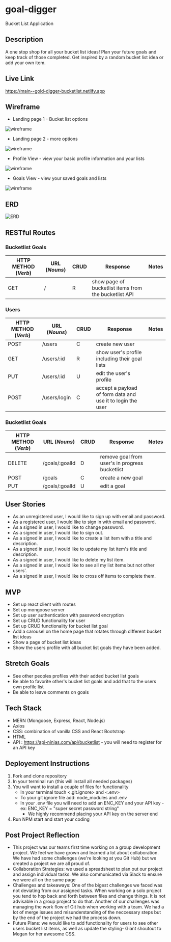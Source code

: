 # goal-digger

Bucket List Application

## Description

A one stop shop for all your bucket list ideas! Plan your future goals and keep track of those completed. 
Get inspired by a random bucket list idea or add your own item.

## Live Link
https://main--gold-digger-bucketlist.netlify.app

## Wireframe

- Landing page 1 - Bucket list options

![wireframe](./Goal-Digger-Wireframe/Landing-page.png)
- Landing page 2 - more options

![wireframe](./Goal-Digger-Wireframe/Landing-page-2.png)
- Profile View - view your basic profile information and your lists

![wireframe](./Goal-Digger-Wireframe/Profile-view.png)
- Goals View - view your saved goals and lists

![wireframe](./Goal-Digger-Wireframe/Goals-View.png)



## ERD

![ERD](public/ERD.png)

## RESTful Routes

### Bucketlist Goals

| HTTP METHOD (_Verb_) | URL (_Nouns_) | CRUD | Response                                              | Notes |
| -------------------- | ------------- | ---- | ----------------------------------------------------- | ----- |
| GET                  | /             | R    | show page of bucketlist items from the bucketlist API |       |

### Users

| HTTP METHOD (_Verb_) | URL (_Nouns_) | CRUD | Response                                                   | Notes |
| -------------------- | ------------- | ---- | ---------------------------------------------------------- | ----- |
| POST                 | /users        | C    | create new user                                            |       |
| GET                  | /users/:id    | R    | show user's profile including their goal lists             |       |
| PUT                  | /users/:id    | U    | edit the user's profile                                    |       |
| POST                 | /users/login  | C    | accept a payload of form data and use it to login the user |       |

### Bucketlist Goals

| HTTP METHOD (_Verb_) | URL (_Nouns_)  | CRUD | Response                                       | Notes |
| -------------------- | -------------- | ---- | ---------------------------------------------- | ----- |
| DELETE               | /goals/:goalId | D    | remove goal from user's in progress bucketlist |       |
| POST                 | /goals         | C    | create a new goal                              |       |
| PUT                  | /goals/:goalId | U    | edit a goal                                    |       |

## User Stories

- As an unregistered user, I would like to sign up with email and password.
- As a registered user, I would like to sign in with email and password.
- As a signed in user, I would like to change password.
- As a signed in user, I would like to sign out.
- As a signed in user, I would like to create a list item with a title and description.
- As a signed in user, I would like to update my list item's title and description.
- As a signed in user, I would like to delete my list item.
- As a signed in user, I would like to see all my list items but not other users'.
- As a signed in user, I would like to cross off items to complete them.

## MVP

- Set up react client with routes
- Set up mongoose server
- Set up user authentication with password encryption
- Set up CRUD functionality for user
- Set up CRUD functionality for bucket list goal
- Add a carousel on the home page that rotates through different bucket list ideas
- Show a page of bucket list ideas
- Show the users profile with all bucket list goals they have been added.

## Stretch Goals

- See other peoples profiles with their added bucket list goals
- Be able to favorite other's bucket list goals and add that to the users own profile list
- Be able to leave comments on goals

## Tech Stack
- MERN (Mongoose, Express, React, Node.js)
- Axios
- CSS: combination of vanilla CSS and React Bootstrap
- HTML 
- API : https://api-ninjas.com/api/bucketlist - you will need to register for an API key

## Deployement Instructions
1. Fork and clone repository 
2. In your terminal run <npm install>  (this will install all needed packages)
3. You will want to install a couple of files for functionality
    - In  your terminal touch <.git.ignore> and <.env>
    - To your git ignore file add: node_modules and .env
    - In your .env file you will need to add an ENC_KEY and your API key 
        -ex: ENC_KEY = "super secret password string"
        - We highly recommend placing your API key on the server end
4. Run NPM start and start your coding 

## Post Project Reflection
- This project was our teams first time working on a group development project. We feel we have grown and learned a lot about collaboration. We have had some challenges (we're looking at you Git Hub) but we created a project we are all proud of. 
- Collaboration Strategies: we used a spreadsheet to plan out our project and assign individual tasks. We also communicated via Slack to ensure we were all on the same page
- Challenges and takeaways: One of the bigest challenges we faced was not deviating from our assigned tasks. When working on a solo project you tend to hop back and forth between files and change things. It is not advisable in a group project to do that.  Another of our challenges was managing the work flow of Git hub when working with a team. We had a lot of merge issues and misunderstanding of the neccessary steps but by the end of the project we had the process down.
- Future Plans: we would like to add functionality for users to see other users bucket list items, as well as update the styling- Giant shoutout to Megan for her awesome CSS.



